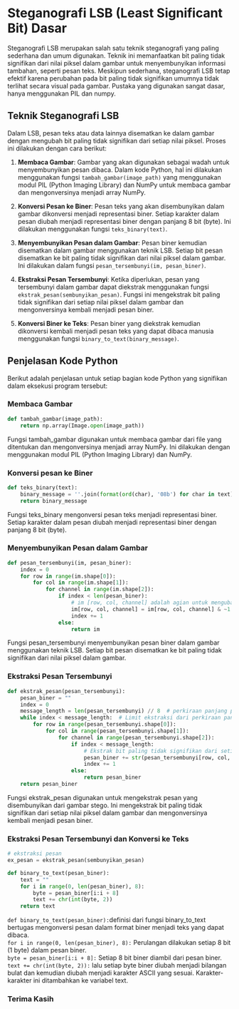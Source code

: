# Steganografi LSB (Least Significant Bit) Dasar

Steganografi LSB merupakan salah satu teknik steganografi yang paling sederhana dan umum digunakan. Teknik ini memanfaatkan bit paling tidak signifikan dari nilai piksel dalam gambar untuk menyembunyikan informasi tambahan, seperti pesan teks. Meskipun sederhana, steganografi LSB tetap efektif karena perubahan pada bit paling tidak signifikan umumnya tidak terlihat secara visual pada gambar. Pustaka yang digunakan sangat dasar, hanya menggunakan PIL dan numpy.

## Teknik Steganografi LSB

Dalam LSB, pesan teks atau data lainnya disematkan ke dalam gambar dengan mengubah bit paling tidak signifikan dari setiap nilai piksel. Proses ini dilakukan dengan cara berikut:

1. **Membaca Gambar**: Gambar yang akan digunakan sebagai wadah untuk menyembunyikan pesan dibaca. Dalam kode Python, hal ini dilakukan menggunakan fungsi `tambah_gambar(image_path)` yang menggunakan modul PIL (Python Imaging Library) dan NumPy untuk membaca gambar dan mengonversinya menjadi array NumPy.

2. **Konversi Pesan ke Biner**: Pesan teks yang akan disembunyikan dalam gambar dikonversi menjadi representasi biner. Setiap karakter dalam pesan diubah menjadi representasi biner dengan panjang 8 bit (byte). Ini dilakukan menggunakan fungsi `teks_binary(text)`.

3. **Menyembunyikan Pesan dalam Gambar**: Pesan biner kemudian disematkan dalam gambar menggunakan teknik LSB. Setiap bit pesan disematkan ke bit paling tidak signifikan dari nilai piksel dalam gambar. Ini dilakukan dalam fungsi `pesan_tersembunyi(im, pesan_biner)`.

4. **Ekstraksi Pesan Tersembunyi**: Ketika diperlukan, pesan yang tersembunyi dalam gambar dapat diekstrak menggunakan fungsi `ekstrak_pesan(sembunyikan_pesan)`. Fungsi ini mengekstrak bit paling tidak signifikan dari setiap nilai piksel dalam gambar dan mengonversinya kembali menjadi pesan biner.

5. **Konversi Biner ke Teks**: Pesan biner yang diekstrak kemudian dikonversi kembali menjadi pesan teks yang dapat dibaca manusia menggunakan fungsi `binary_to_text(binary_message)`.

## Penjelasan Kode Python

Berikut adalah penjelasan untuk setiap bagian kode Python yang signifikan dalam eksekusi program tersebut:

### Membaca Gambar

```python
def tambah_gambar(image_path):
    return np.array(Image.open(image_path))
```
Fungsi tambah_gambar digunakan untuk membaca gambar dari file yang ditentukan dan mengonversinya menjadi array NumPy. Ini dilakukan dengan menggunakan modul PIL (Python Imaging Library) dan NumPy.

### Konversi pesan ke Biner
```python
def teks_binary(text):
    binary_message = ''.join(format(ord(char), '08b') for char in text)
    return binary_message
```
Fungsi teks_binary mengonversi pesan teks menjadi representasi biner. Setiap karakter dalam pesan diubah menjadi representasi biner dengan panjang 8 bit (byte).

### Menyembunyikan Pesan dalam Gambar
```python
def pesan_tersembunyi(im, pesan_biner):
    index = 0
    for row in range(im.shape[0]):
        for col in range(im.shape[1]):
            for channel in range(im.shape[2]):
                if index < len(pesan_biner):
                    # im [row, col, channel] adalah agian untuk mengubah bit terkecil dari nilai piksel
                    im[row, col, channel] = im[row, col, channel] & ~1 | int(pesan_biner[index])
                    index += 1
                else:
                    return im
```
Fungsi pesan_tersembunyi menyembunyikan pesan biner dalam gambar menggunakan teknik LSB. Setiap bit pesan disematkan ke bit paling tidak signifikan dari nilai piksel dalam gambar.

### Ekstraksi Pesan Tersembunyi
```python
def ekstrak_pesan(pesan_tersembunyi):
    pesan_biner = ""
    index = 0
    message_length = len(pesan_tersembunyi) // 8  # perkiraan panjang pesan berdasarkan ukuran gambar
    while index < message_length:  # Limit ekstraksi dari perkiraan panjang pesan
        for row in range(pesan_tersembunyi.shape[0]):
            for col in range(pesan_tersembunyi.shape[1]):
                for channel in range(pesan_tersembunyi.shape[2]):
                    if index < message_length:
                        # Ekstrak bit paling tidak signifikan dari setiap piksel
                        pesan_biner += str(pesan_tersembunyi[row, col, channel] & 1)
                        index += 1
                    else:
                        return pesan_biner
    return pesan_biner
```
Fungsi ekstrak_pesan digunakan untuk mengekstrak pesan yang disembunyikan dari gambar stego. Ini mengekstrak bit paling tidak signifikan dari setiap nilai piksel dalam gambar dan mengonversinya kembali menjadi pesan biner.

### Ekstraksi Pesan Tersembunyi dan Konversi ke Teks
```python
# ekstraksi pesan
ex_pesan = ekstrak_pesan(sembunyikan_pesan)

def binary_to_text(pesan_biner):
    text = ""
    for i in range(0, len(pesan_biner), 8):
        byte = pesan_biner[i:i + 8]
        text += chr(int(byte, 2))
    return text
```
`def binary_to_text(pesan_biner):`definisi dari fungsi binary_to_text bertugas mengonversi pesan dalam format biner menjadi teks yang dapat dibaca.<br>
`for i in range(0, len(pesan_biner), 8):` Perulangan dilakukan setiap 8 bit (1 byte) dalam pesan biner.<br>
`byte = pesan_biner[i:i + 8]:` Setiap 8 bit biner diambil dari pesan biner.<br>
`text += chr(int(byte, 2)):` lalu setiap byte biner diubah menjadi bilangan bulat dan kemudian diubah menjadi karakter ASCII yang sesuai. Karakter-karakter ini ditambahkan ke variabel text.

### Terima Kasih
